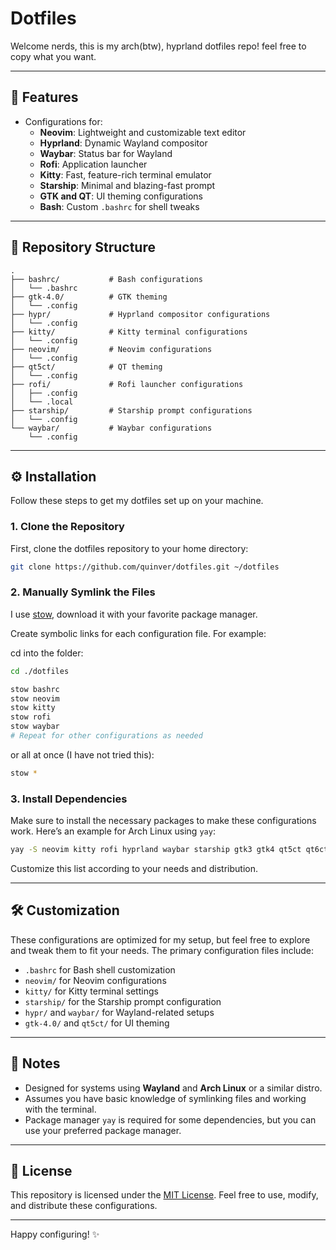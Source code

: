 # Dotfiles

Welcome nerds, this is my arch(btw), hyprland  dotfiles repo! feel free to copy what you want.

---

## 🚀 Features

- Configurations for:
  - **Neovim**: Lightweight and customizable text editor
  - **Hyprland**: Dynamic Wayland compositor
  - **Waybar**: Status bar for Wayland
  - **Rofi**: Application launcher
  - **Kitty**: Fast, feature-rich terminal emulator
  - **Starship**: Minimal and blazing-fast prompt
  - **GTK and QT**: UI theming configurations
  - **Bash**: Custom `.bashrc` for shell tweaks

---

## 📂 Repository Structure

```plaintext
.
├── bashrc/           # Bash configurations
│   └── .bashrc
├── gtk-4.0/          # GTK theming
│   └── .config
├── hypr/             # Hyprland compositor configurations
│   └── .config
├── kitty/            # Kitty terminal configurations
│   └── .config
├── neovim/           # Neovim configurations
│   └── .config
├── qt5ct/            # QT theming
│   └── .config
├── rofi/             # Rofi launcher configurations
│   ├── .config
│   └── .local
├── starship/         # Starship prompt configurations
│   └── .config
└── waybar/           # Waybar configurations
    └── .config
```

---

## ⚙️ Installation

Follow these steps to get my dotfiles set up on your machine.

### 1. Clone the Repository

First, clone the dotfiles repository to your home directory:

```bash
git clone https://github.com/quinver/dotfiles.git ~/dotfiles
```
### 2. Manually Symlink the Files
I use [stow](https://www.gnu.org/software/stow/), download it with your favorite package manager.

Create symbolic links for each configuration file. For example:

cd into the folder:
```bash
cd ./dotfiles
```
```bash
stow bashrc
stow neovim
stow kitty
stow rofi
stow waybar
# Repeat for other configurations as needed
```

or all at once (I have not tried this):
```bash
stow * 
```

### 3. Install Dependencies

Make sure to install the necessary packages to make these configurations work. Here’s an example for Arch Linux using `yay`:

```bash
yay -S neovim kitty rofi hyprland waybar starship gtk3 gtk4 qt5ct qt6ct
```

Customize this list according to your needs and distribution.

---

## 🛠️ Customization

These configurations are optimized for my setup, but feel free to explore and tweak them to fit your needs. The primary configuration files include:

- `.bashrc` for Bash shell customization
- `neovim/` for Neovim configurations
- `kitty/` for Kitty terminal settings
- `starship/` for the Starship prompt configuration
- `hypr/` and `waybar/` for Wayland-related setups
- `gtk-4.0/` and `qt5ct/` for UI theming

---

## 🌟 Notes

- Designed for systems using **Wayland** and **Arch Linux** or a similar distro.
- Assumes you have basic knowledge of symlinking files and working with the terminal.
- Package manager `yay` is required for some dependencies, but you can use your preferred package manager.

---

## 📜 License

This repository is licensed under the [MIT License](LICENSE). Feel free to use, modify, and distribute these configurations.

---

Happy configuring! ✨
